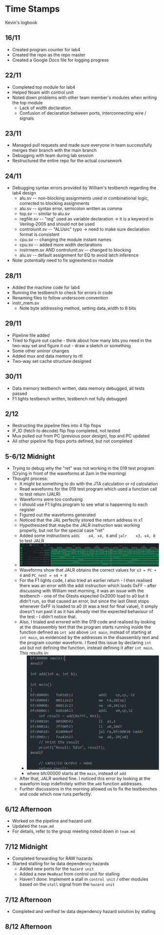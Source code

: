 # Time Stamps

Kevin's logbook

## 16/11
  - Created program counter for lab4
  - Created the repo as the repo master
  - Created a Google Docs file for logging progress
## 22/11
  - Completed top module for lab4
  - Helped Noam with control unit
  - Noted down problems with other team member's modules when writing the top module
    - Lack of width declaration
    - Confusion of declaration between ports, interconnecting wire / signals
## 23/11
  - Managed pull requests and made sure everyone in team successfully merges their branch with the main branch
  - Debugging with team during lab session
  - Restructured the entire repo for the actual coursework
## 24/11
  - Debugging syntax errors provided by William's testbench regarding the lab4 design
    - alu.sv -- non-blocking assignments used in combinational logic, corrected to blocking assignments
    - alu.sv -- syntax error, semicolon written as comma
    - top.sv -- similar to alu.sv
    - regfile.sv -- "reg" used as variable declaration -> it is a keyword in Verilog-2005 and should not be used
    - controlunit.sv -- "ALUsrc" typo -> need to make sure declaration format is consistent
    - cpu.sv -- changing the module instant names
    - cpu.sv -- added more width declarations
    - instrmem.sv AND controlunit.sv -- changed to blocking
    - alu.sv -- default assignment for EQ to avoid latch inference
  - Note: potentially need to fix signextend.sv module
## 28/11
  - Added the machine code for lab4
  - Running the testbench to check for errors in code
  - Renaming files to follow underscore convention
  - instr_mem.sv
    - Note byte addressing method, setting data_width to 8 bits
## 29/11
  - Pipeline file added
  - Tried to figure out cache - think about how many bits you need in the two-way set and figure it out - draw a sketch or something
  - Some other sminor changes
  - Added mux and data memory to rtl
  - Two-way set cache structure designed
## 30/11
  - Data memory testbench written, data memory debugged, all tests passed
  - F1 lights testbench written, testbench not fully debugged
## 2/12
  - Restructing the pipeline files into 4 flip flops
  - IF_ID (fetch to decode) flip flop completed, not tested
  - Mux pulled out from PC (previous poor design), top and PC updated
  - All other pipeline flip flops ports defined, but not completed
## 5-6/12 Midnight
  - Trying to debug why the "ret" was not working in the 019 test program (Crying in front of the waveforms at 2am in the morning)
  - Thought process:
    - It might be something to do with the JTA calculation or rd calculation
    - Read waveforms for the 019 test program which used a function call to test return (JALR)
    - Waveforms were too confusing
    - I should use F1 lights program to see what is happening to each register
    - Figured out the waveforms generated
    - Noticed that the JAL perfectly stored the return address in x1
    - Hypothesized that maybe the JALR instruction was working properly, but not for the special case "ret"
    - Added some instructions `addi    x4, x4, 8` and `jalr    x3, x4, 8` to test JALR
    - ![Alt text](./../images/6Dec-debug.png)
    - Waveforms show that JALR obtains the correct values for `x3 = PC + 4` and `PC_next = x4 + 8`
    - For the F1 lights code, I also tried an earlier return - I then realised there was an error with the addi instruction which loads 0xFF - after discussing with William next morning, it was an issue with the testbench - one of the Gtests expected 0x2000 load to a0 but it didn't run, so that caused an error, but since the last Gtest stops whenever 0xFF is loaded to a0 (it was a test for final value), it simply doesn't run past it as it has already met the expected behaviour of the test - I didn't notice that.
    - Also, I trialed and errored with the 019 code and realised by looking at the disassembly text that the program starts running inside the function defined as `int add` above `int main`, instead of starting at `int main`, as evidenced by the addresses in the disassembly text and the program counter waveform. I fixed this issue by declaring `int add` but not defining the function, instead defining it after `int main`. This results in:
      - ![Alt text](./../images/019debug.png)
      - where bfc00000 starts at the `main`, instead of `add`
    - After that, JALR worked fine. I noticed this error by looking at the waveform loop indefinitely within the `add` function addresses.
    - Further discussions in the morning allowed us to fix the testbenches and code which now runs perfectly.
## 6/12 Afternoon
  - Worked on the pipeline and hazard unit
  - Updated the `team.md`
  - For details, refer to the group meeting noted down in `team.md`
## 7/12 Midnight
  - Completed forwarding for RAW hazards
  - Started stalling for lw data dependency hazards
    - Added new ports for the `hazard unit`
    - Added a new `MemRead` from control unit for stalling
    - Haven't done: Implement a stall in `control unit` / other modules based on the `stall` signal from the `hazard unit`
## 7/12 Afternoon
  - Completed and verified lw data dependency hazard solution by stalling
## 8/12 Afternoon